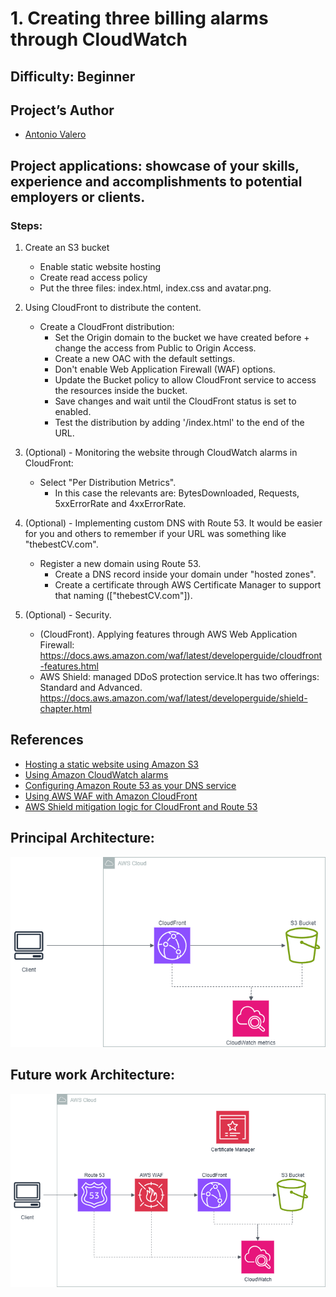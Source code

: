 # 1. Creating three billing alarms through CloudWatch
 
## Difficulty: Beginner

## Project’s Author 
* [Antonio Valero](https://www.linkedin.com/in/avalero89/) 

 
## Project applications: showcase of your skills, experience and accomplishments to potential employers or clients. 
 

### Steps: 


1. Create an S3 bucket
    * Enable static website hosting
    * Create read access policy
    * Put the three files: index.html, index.css and avatar.png.


2. Using CloudFront to distribute the content.
    *   Create a CloudFront distribution:
        *   Set the Origin domain to the bucket we have created before + change the access from Public to Origin Access.
        *   Create a new OAC with the default settings.
        *   Don't enable Web Application Firewall (WAF) options.
        *   Update the Bucket policy to allow CloudFront service to access the resources inside the bucket.
        *   Save changes and wait until the CloudFront status is set to enabled.
        *   Test the distribution by adding '/index.html' to the end of the URL.


3. (Optional) - Monitoring the website through CloudWatch alarms in CloudFront:
    *   Select "Per Distribution Metrics".
        *   In this case the relevants are: BytesDownloaded, Requests, 5xxErrorRate and 4xxErrorRate.
                            

4. (Optional) - Implementing custom DNS with Route 53. It would be easier for you and others to remember if your URL was something like "thebestCV.com".
    *   Register a new domain using Route 53.
        *   Create a DNS record inside your domain under "hosted zones".
        *   Create a certificate through AWS Certificate Manager to support that naming (["thebestCV.com"]).
          
6. (Optional) - Security.
    *   (CloudFront). Applying features through AWS Web Application Firewall: https://docs.aws.amazon.com/waf/latest/developerguide/cloudfront-features.html
    *   AWS Shield: managed DDoS protection service.It has two offerings: Standard and Advanced. https://docs.aws.amazon.com/waf/latest/developerguide/shield-chapter.html 


## References 
* [Hosting a static website using Amazon S3](https://docs.aws.amazon.com/AmazonS3/latest/userguide/WebsiteHosting.html)
* [Using Amazon CloudWatch alarms](https://docs.aws.amazon.com/AmazonCloudWatch/latest/monitoring/AlarmThatSendsEmail.html)
* [Configuring Amazon Route 53 as your DNS service](https://docs.aws.amazon.com/Route53/latest/DeveloperGuide/dns-configuring.html)
* [Using AWS WAF with Amazon CloudFront](https://docs.aws.amazon.com/waf/latest/developerguide/cloudfront-features.html)
* [AWS Shield mitigation logic for CloudFront and Route 53](https://docs.aws.amazon.com/waf/latest/developerguide/ddos-event-mitigation-logic-continuous-inspection.html)
 

## Principal Architecture:

![Imagen](https://github.com/valerokucloud/aws_portfolio/blob/main/Intermediate/1.%20MyCV/principal_arch.png)


## Future work Architecture:

![Imagen](https://github.com/valerokucloud/aws_portfolio/blob/main/Intermediate/1.%20MyCV/Final_arch.png)
